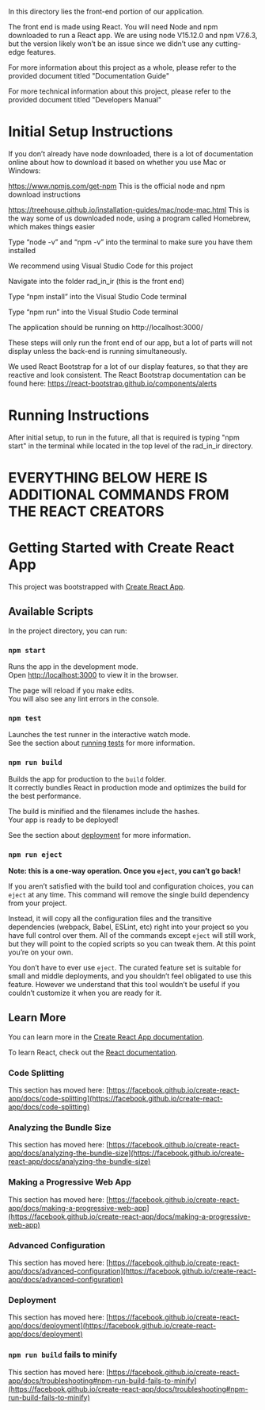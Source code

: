 In this directory lies the front-end portion of our application.

The front end is made using React. You will need Node and npm downloaded to run a React app. We are using node V15.12.0 and npm V7.6.3, but the version likely won’t be an issue since we didn’t use any cutting-edge features.

For more information about this project as a whole, please refer to the provided document titled "Documentation Guide"

For more technical information about this project, please refer to the provided document titled "Developers Manual"

# Initial Setup Instructions

If you don’t already have node downloaded, there is a lot of documentation online about how to download it based on whether you use Mac or Windows:

https://www.npmjs.com/get-npm
This is the official node and npm download instructions

https://treehouse.github.io/installation-guides/mac/node-mac.html
This is the way some of us downloaded node, using a program called Homebrew, which makes things easier

Type “node -v” and “npm -v” into the terminal to make sure you have them installed

We recommend using Visual Studio Code for this project

Navigate into the folder rad_in_ir (this is the front end)

Type “npm install” into the Visual Studio Code terminal

Type “npm run” into the Visual Studio Code terminal

The application should be running on http://localhost:3000/

These steps will only run the front end of our app, but a lot of parts will not display unless the back-end is running simultaneously.

We used React Bootstrap for a lot of our display features, so that they are reactive and look consistent. The React Bootstrap documentation can be found here: https://react-bootstrap.github.io/components/alerts 

# Running Instructions

After initial setup, to run in the future, all that is required is typing "npm start" in the terminal while located in the top level of the rad_in_ir directory.



# EVERYTHING BELOW HERE IS ADDITIONAL COMMANDS FROM THE REACT CREATORS

# Getting Started with Create React App

This project was bootstrapped with [Create React App](https://github.com/facebook/create-react-app).

## Available Scripts

In the project directory, you can run:

### `npm start`

Runs the app in the development mode.\
Open [http://localhost:3000](http://localhost:3000) to view it in the browser.

The page will reload if you make edits.\
You will also see any lint errors in the console.

### `npm test`

Launches the test runner in the interactive watch mode.\
See the section about [running tests](https://facebook.github.io/create-react-app/docs/running-tests) for more information.

### `npm run build`

Builds the app for production to the `build` folder.\
It correctly bundles React in production mode and optimizes the build for the best performance.

The build is minified and the filenames include the hashes.\
Your app is ready to be deployed!

See the section about [deployment](https://facebook.github.io/create-react-app/docs/deployment) for more information.

### `npm run eject`

**Note: this is a one-way operation. Once you `eject`, you can’t go back!**

If you aren’t satisfied with the build tool and configuration choices, you can `eject` at any time. This command will remove the single build dependency from your project.

Instead, it will copy all the configuration files and the transitive dependencies (webpack, Babel, ESLint, etc) right into your project so you have full control over them. All of the commands except `eject` will still work, but they will point to the copied scripts so you can tweak them. At this point you’re on your own.

You don’t have to ever use `eject`. The curated feature set is suitable for small and middle deployments, and you shouldn’t feel obligated to use this feature. However we understand that this tool wouldn’t be useful if you couldn’t customize it when you are ready for it.

## Learn More

You can learn more in the [Create React App documentation](https://facebook.github.io/create-react-app/docs/getting-started).

To learn React, check out the [React documentation](https://reactjs.org/).

### Code Splitting

This section has moved here: [https://facebook.github.io/create-react-app/docs/code-splitting](https://facebook.github.io/create-react-app/docs/code-splitting)

### Analyzing the Bundle Size

This section has moved here: [https://facebook.github.io/create-react-app/docs/analyzing-the-bundle-size](https://facebook.github.io/create-react-app/docs/analyzing-the-bundle-size)

### Making a Progressive Web App

This section has moved here: [https://facebook.github.io/create-react-app/docs/making-a-progressive-web-app](https://facebook.github.io/create-react-app/docs/making-a-progressive-web-app)

### Advanced Configuration

This section has moved here: [https://facebook.github.io/create-react-app/docs/advanced-configuration](https://facebook.github.io/create-react-app/docs/advanced-configuration)

### Deployment

This section has moved here: [https://facebook.github.io/create-react-app/docs/deployment](https://facebook.github.io/create-react-app/docs/deployment)

### `npm run build` fails to minify

This section has moved here: [https://facebook.github.io/create-react-app/docs/troubleshooting#npm-run-build-fails-to-minify](https://facebook.github.io/create-react-app/docs/troubleshooting#npm-run-build-fails-to-minify)
